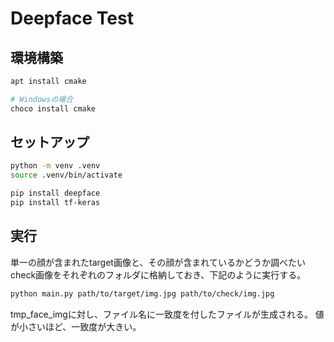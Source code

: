 # Deepface Test

## 環境構築

```bash
apt install cmake

# Windowsの場合
choco install cmake
```

## セットアップ

```bash
python -m venv .venv
source .venv/bin/activate
```

```bash
pip install deepface
pip install tf-keras
```

## 実行

単一の顔が含まれたtarget画像と、その顔が含まれているかどうか調べたいcheck画像をそれぞれのフォルダに格納しておき、下記のように実行する。

```bash
python main.py path/to/target/img.jpg path/to/check/img.jpg
```

tmp_face_imgに対し、ファイル名に一致度を付したファイルが生成される。
値が小さいほど、一致度が大きい。
